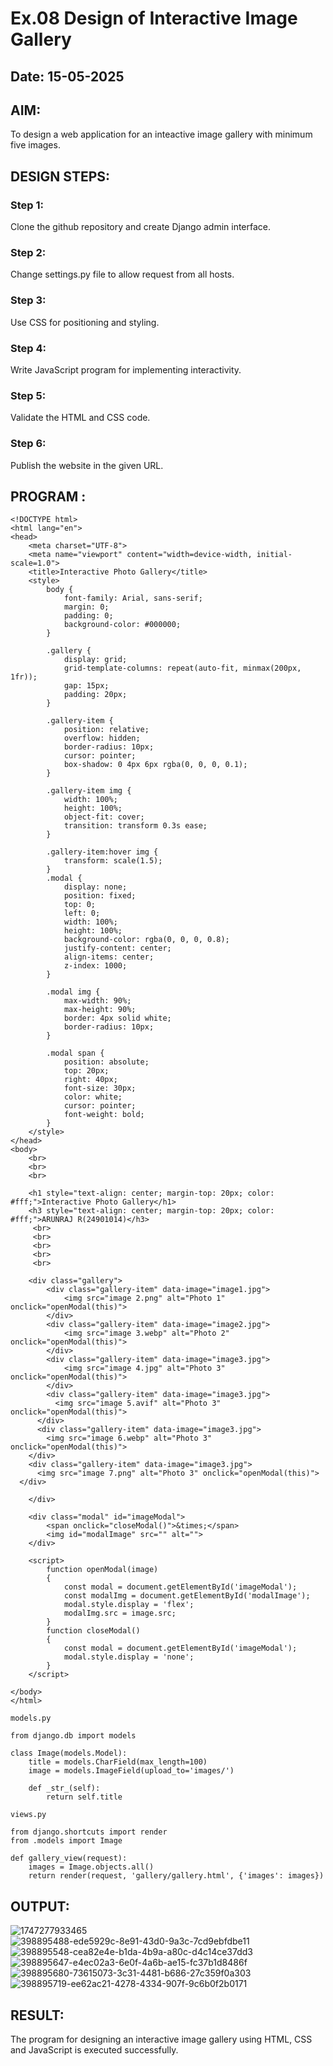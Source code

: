 # Ex.08 Design of Interactive Image Gallery
## Date: 15-05-2025

## AIM:
To design a web application for an inteactive image gallery with minimum five images.

## DESIGN STEPS:

### Step 1:
Clone the github repository and create Django admin interface.

### Step 2:
Change settings.py file to allow request from all hosts.

### Step 3:
Use CSS for positioning and styling.

### Step 4:
Write JavaScript program for implementing interactivity.

### Step 5:
Validate the HTML and CSS code.

### Step 6:
Publish the website in the given URL.

## PROGRAM :
```
<!DOCTYPE html>
<html lang="en">
<head>
    <meta charset="UTF-8">
    <meta name="viewport" content="width=device-width, initial-scale=1.0">
    <title>Interactive Photo Gallery</title>
    <style>
        body {
            font-family: Arial, sans-serif;
            margin: 0;
            padding: 0;
            background-color: #000000;
        }

        .gallery {
            display: grid;
            grid-template-columns: repeat(auto-fit, minmax(200px, 1fr));
            gap: 15px;
            padding: 20px;
        }

        .gallery-item {
            position: relative;
            overflow: hidden;
            border-radius: 10px;
            cursor: pointer;
            box-shadow: 0 4px 6px rgba(0, 0, 0, 0.1);
        }

        .gallery-item img {
            width: 100%;
            height: 100%;
            object-fit: cover;
            transition: transform 0.3s ease;
        }

        .gallery-item:hover img {
            transform: scale(1.5);
        }
        .modal {
            display: none;
            position: fixed;
            top: 0;
            left: 0;
            width: 100%;
            height: 100%;
            background-color: rgba(0, 0, 0, 0.8);
            justify-content: center;
            align-items: center;
            z-index: 1000;
        }

        .modal img {
            max-width: 90%;
            max-height: 90%;
            border: 4px solid white;
            border-radius: 10px;
        }

        .modal span {
            position: absolute;
            top: 20px;
            right: 40px;
            font-size: 30px;
            color: white;
            cursor: pointer;
            font-weight: bold;
        }
    </style>
</head>
<body>
    <br>
    <br>
    <br>

    <h1 style="text-align: center; margin-top: 20px; color: #fff;">Interactive Photo Gallery</h1>
    <h3 style="text-align: center; margin-top: 20px; color: #fff;">ARUNRAJ R(24901014)</h3>
     <br>
     <br>
     <br>
     <br>
     <br>

    <div class="gallery">
        <div class="gallery-item" data-image="image1.jpg">
            <img src="image 2.png" alt="Photo 1" onclick="openModal(this)">
        </div>
        <div class="gallery-item" data-image="image2.jpg">
            <img src="image 3.webp" alt="Photo 2" onclick="openModal(this)">
        </div>
        <div class="gallery-item" data-image="image3.jpg">
            <img src="image 4.jpg" alt="Photo 3" onclick="openModal(this)">
        </div>
        <div class="gallery-item" data-image="image3.jpg">
          <img src="image 5.avif" alt="Photo 3" onclick="openModal(this)">
      </div>
      <div class="gallery-item" data-image="image3.jpg">
        <img src="image 6.webp" alt="Photo 3" onclick="openModal(this)">
    </div>
    <div class="gallery-item" data-image="image3.jpg">
      <img src="image 7.png" alt="Photo 3" onclick="openModal(this)">
  </div>
        
    </div>

    <div class="modal" id="imageModal">
        <span onclick="closeModal()">&times;</span>
        <img id="modalImage" src="" alt="">
    </div>

    <script>
        function openModal(image) 
        {
            const modal = document.getElementById('imageModal');
            const modalImg = document.getElementById('modalImage');
            modal.style.display = 'flex';
            modalImg.src = image.src;
        }
        function closeModal() 
        {
            const modal = document.getElementById('imageModal');
            modal.style.display = 'none';
        }
    </script>

</body>
</html>

```
```
models.py

from django.db import models

class Image(models.Model):
    title = models.CharField(max_length=100)
    image = models.ImageField(upload_to='images/')

    def _str_(self):
        return self.title
```
```
views.py

from django.shortcuts import render
from .models import Image

def gallery_view(request):
    images = Image.objects.all()
    return render(request, 'gallery/gallery.html', {'images': images})
```

## OUTPUT:

![1747277933465](https://github.com/user-attachments/assets/56e4d3e2-cb83-4fdb-a63b-c36248368392)
![398895488-ede5929c-8e91-43d0-9a3c-7cd9ebfdbe11](https://github.com/user-attachments/assets/46d25154-3e38-4b75-a76c-3cffc8927df0)
![398895548-cea82e4e-b1da-4b9a-a80c-d4c14ce37dd3](https://github.com/user-attachments/assets/6d18c50c-f3d2-4422-b7a9-6f984574738d)
![398895647-e4ec02a3-6e0f-4a6b-ae15-fc37b1d8486f](https://github.com/user-attachments/assets/f3b28758-5ea0-4854-979c-c85930bbe967)
![398895680-73615073-3c31-4481-b686-27c359f0a303](https://github.com/user-attachments/assets/65b2ac82-6a12-4dc2-9493-5246d983dd78)
![398895719-ee62ac21-4278-4334-907f-9c6b0f2b0171](https://github.com/user-attachments/assets/f5a29256-a742-4e28-ba74-af42c9ecb362)


## RESULT:
The program for designing an interactive image gallery using HTML, CSS and JavaScript is executed successfully.
